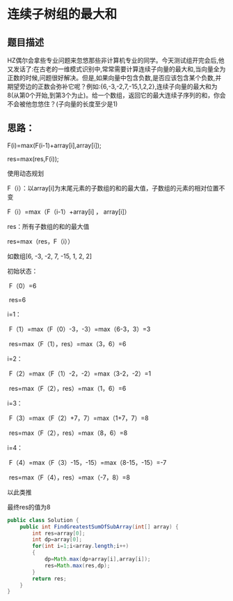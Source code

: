 # 连续子树组的最大和

## 题目描述

HZ偶尔会拿些专业问题来忽悠那些非计算机专业的同学。今天测试组开完会后,他又发话了:在古老的一维模式识别中,常常需要计算连续子向量的最大和,当向量全为正数的时候,问题很好解决。但是,如果向量中包含负数,是否应该包含某个负数,并期望旁边的正数会弥补它呢？例如:{6,-3,-2,7,-15,1,2,2},连续子向量的最大和为8(从第0个开始,到第3个为止)。给一个数组，返回它的最大连续子序列的和，你会不会被他忽悠住？(子向量的长度至少是1)

## 思路：

F(i)=max(F(i-1)+array[i],array[i]);

res=max(res,F(i));



使用动态规划 

   F（i）：以array[i]为末尾元素的子数组的和的最大值，子数组的元素的相对位置不变  

   F（i）=max（F（i-1）+array[i] ， array[i]）  

   res：所有子数组的和的最大值  

   res=max（res，F（i））  

  

   如数组[6, -3, -2, 7, -15, 1, 2, 2]  

   初始状态：  

​     F（0）=6  

​     res=6

i=1：  

​     F（1）=max（F（0）-3，-3）=max（6-3，3）=3  

​     res=max（F（1），res）=max（3，6）=6  

   i=2：  

​     F（2）=max（F（1）-2，-2）=max（3-2，-2）=1  

​     res=max（F（2），res）=max（1，6）=6  

   i=3：  

​     F（3）=max（F（2）+7，7）=max（1+7，7）=8  

​     res=max（F（2），res）=max（8，6）=8  

   i=4：  

​     F（4）=max（F（3）-15，-15）=max（8-15，-15）=-7  

​     res=max（F（4），res）=max（-7，8）=8  

   以此类推  

   最终res的值为8



```java
public class Solution {
    public int FindGreatestSumOfSubArray(int[] array) {
        int res=array[0];
        int dp=array[0];
        for(int i=1;i<array.length;i++)
        {
            dp=Math.max(dp+array[i],array[i]);
            res=Math.max(res,dp);
        }
        return res;
    }
}
```

